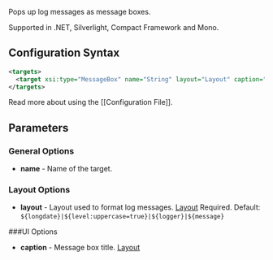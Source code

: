 Pops up log messages as message boxes. 

Supported in .NET, Silverlight, Compact Framework and Mono.

## Configuration Syntax
```xml
<targets>
  <target xsi:type="MessageBox" name="String" layout="Layout" caption="Layout" />
</targets>
```
Read more about using the [[Configuration File]].

## Parameters
### General Options
* **name** - Name of the target.

### Layout Options
* **layout** - Layout used to format log messages. [Layout](Data-types) Required. Default: `${longdate}|${level:uppercase=true}|${logger}|${message}`

###UI Options
* **caption** - Message box title. [Layout](Data-types)
